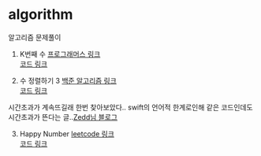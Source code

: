 # algorithm
알고리즘 문제풀이
<br>

1. K번째 수
[프로그래머스 링크](https://programmers.co.kr/learn/courses/30/lessons/42748?language=swift)   
[코드 링크](https://github.com/Limwin94/algorithm/blob/master/happynumber.swift)

2. 수 정렬하기 3
[백준 알고리즘 링크](https://www.acmicpc.net/problem/10989)   
[코드 링크](https://github.com/Limwin94/algorithm/blob/master/numberSort3.swift)

시간초과가 계속뜨길래 한번 찾아보았다..
swift의 언어적 한계로인해 같은 코드인데도 시간초과가 뜬다는 글..[Zedd님 블로그](https://zeddios.tistory.com/648)

3. Happy Number
[leetcode 링크](https://leetcode.com/problems/happy-number/)   
[코드 링크](https://github.com/Limwin94/algorithm/blob/master/happynumber.swift)
